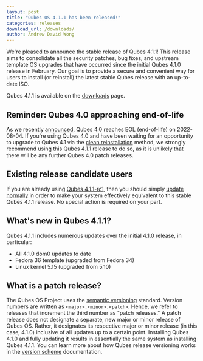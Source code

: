 ```yaml
---
layout: post
title: "Qubes OS 4.1.1 has been released!"
categories: releases
download_url: /downloads/
author: Andrew David Wong
---
```


We're pleased to announce the stable release of Qubes 4.1.1! This release aims to consolidate all the security patches, bug fixes, and upstream template OS upgrades that have occurred since the initial Qubes 4.1.0 release in February. Our goal is to provide a secure and convenient way for users to install (or reinstall) the latest stable Qubes release with an up-to-date ISO.

Qubes 4.1.1 is available on the [downloads](/downloads/) page.


## Reminder: Qubes 4.0 approaching end-of-life

As we recently [announced](/news/2022/07/04/qubes-os-4-0-eol-on-2022-08-04/), Qubes 4.0 reaches EOL (end-of-life) on 2022-08-04. If you're using Qubes 4.0 and have been waiting for an opportunity to upgrade to Qubes 4.1 via the [clean reinstallation](/doc/upgrade/4.1/#clean-installation) method, we strongly recommend using this Qubes 4.1.1 release to do so, as it is unlikely that there will be any further Qubes 4.0 patch releases.


## Existing release candidate users

If you are already using [Qubes 4.1.1-rc1](/news/2022/06/27/qubes-4-1-1-rc1/), then you should simply [update normally](/doc/how-to-update/) in order to make your system effectively equivalent to this stable Qubes 4.1.1 release. No special action is required on your part.


## What's new in Qubes 4.1.1?

Qubes 4.1.1 includes numerous updates over the initial 4.1.0 release, in particular:

- All 4.1.0 dom0 updates to date
- Fedora 36 template (upgraded from Fedora 34)
- Linux kernel 5.15 (upgraded from 5.10)


## What is a patch release?

The Qubes OS Project uses the [semantic versioning](https://semver.org/) standard. Version numbers are written as `<major>.<minor>.<patch>`. Hence, we refer to releases that increment the third number as "patch releases." A patch release does not designate a separate, new major or minor release of Qubes OS. Rather, it designates its respective major or minor release (in this case, 4.1.0) inclusive of all updates up to a certain point. Installing Qubes 4.1.0 and fully updating it results in essentially the same system as installing Qubes 4.1.1. You can learn more about how Qubes release versioning works in the [version scheme](/doc/version-scheme/) documentation.
